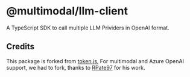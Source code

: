 # @multimodal/llm-client

A TypeScript SDK to call multiple LLM Prividers in OpenAI format.

## Credits

This package is forked from [token.js](https://github.com/token-js/token.js), For multimodal and Azure OpenAI support, we had to fork, thanks to [RPate97](https://github.com/RPate97) for his work.

